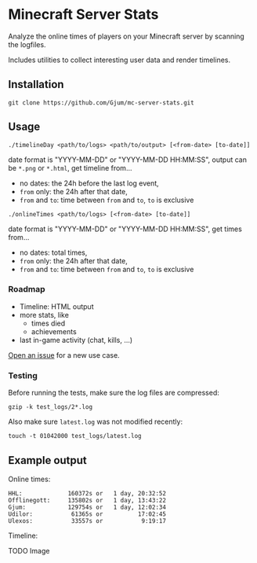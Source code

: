 Minecraft Server Stats
======================

Analyze the online times of players on your Minecraft server by scanning the logfiles.

Includes utilities to collect interesting user data and render timelines.

Installation
------------

`git clone https://github.com/Gjum/mc-server-stats.git`

Usage
-----

`./timelineDay <path/to/logs> <path/to/output> [<from-date> [to-date]]`

date format is "YYYY-MM-DD" or "YYYY-MM-DD HH:MM:SS",
output can be `*.png` or `*.html`, get timeline from...

- no dates: the 24h before the last log event,
- `from` only: the 24h after that date,
- `from` and `to`: time between `from` and `to`, `to` is exclusive

`./onlineTimes <path/to/logs> [<from-date> [to-date]]`

date format is "YYYY-MM-DD" or "YYYY-MM-DD HH:MM:SS", get times from...

- no dates: total times,
- `from` only: the 24h after that date,
- `from` and `to`: time between `from` and `to`, `to` is exclusive

### Roadmap

- Timeline: HTML output
- more stats, like
  - times died
  - achievements
- last in-game activity (chat, kills, ...)

[Open an issue](issues/new) for a new use case.

### Testing

Before running the tests, make sure the log files are compressed:

    gzip -k test_logs/2*.log

Also make sure `latest.log` was not modified recently:

    touch -t 01042000 test_logs/latest.log

Example output
--------------

Online times:

    HHL:             160372s or   1 day, 20:32:52
    Offlinegott:     135802s or   1 day, 13:43:22
    Gjum:            129754s or   1 day, 12:02:34
    Udilor:           61365s or          17:02:45
    Ulexos:           33557s or           9:19:17

Timeline:

TODO Image
